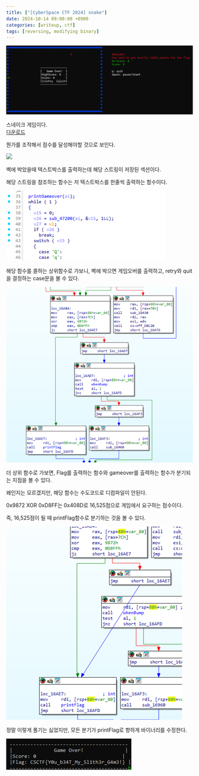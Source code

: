 ```yaml
---
title: ["[CyberSpace CTF 2024] snake"]
date: 2024-10-14 09:00:00 +0900
categories: [writeup, ctf]
tags: [reversing, modifying binary]
---
```


![](assets/img/writeup/ctf/snake_writeup/gM8CeYMosSTACrqGD2RSIMspKPgYiBdkjl849awKSNw=.png)

스네이크 게임이다.  
<a href="/assets/bin/ctf/snake/snake" download>다운로드</a>

뭔가를 조작해서 점수를 달성해야할 것으로 보인다.

![](assets/img/writeup/ctf/snake_writeupPw39CtfazKh4GPXIi96xrPXIb-_4PbROJD-3rrxOiaQ=.png)

벽에 박았을때 텍스트박스를 출력하는데 해당 스트링이 저장된 섹션이다.

해당 스트링을 참조하는 함수는 저 텍스트박스를 한줄씩 출력하는 함수이다.

![](assets/img/writeup/ctf/snake_writeup/XnxpFh5C0ROx1PySH00Lp3oOum4GY3TZGezVtSd7U8Q=.png)

해당 함수를 콜하는 상위함수로 가보니, 벽에 박으면 게임오버를 출력하고, retry와 quit을 결정하는 case문을 볼 수 있다.

![](assets/img/writeup/ctf/snake_writeup/eiXxgazv0wK3AY7OI49UuWadpZ6aEXEIMnKjM3aKork=.png)

더 상위 함수로 가보면, Flag를 출력하는 함수와 gameover를 출력하는 함수가 분기되는 지점을 볼 수 있다.

왜인지는 모르겠지만, 해당 함수는 수도코드로 디컴파일이 안된다.

0x9872 XOR 0xD8FF는 0x408D로 16,525점으로 게임에서 요구하는 점수이다.

즉, 16,525점이 될 때 printFlag함수로 분기하는 것을 볼 수 있다.

![](assets/img/writeup/ctf/snake_writeup/nC0pPXxmTvD1bZmxcfrWHlTNZ7_Pu09FYcqETPXdgnM=.png)

정말 이렇게 풀기는 싫었지만, 모든 분기가 printFlag로 향하게 바이너리를 수정한다.

![](assets/img/writeup/ctf/snake_writeup/tcywcmxHqL8UskC--MaUS9XKtTrUXfmb9ax9cyuNqWg=.png)

